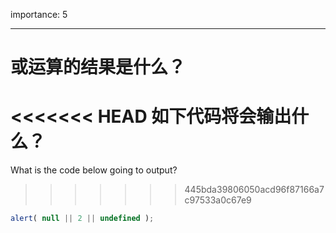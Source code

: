importance: 5

---

# 或运算的结果是什么？

<<<<<<< HEAD
如下代码将会输出什么？
=======
What is the code below going to output?
>>>>>>> 445bda39806050acd96f87166a7c97533a0c67e9

```js
alert( null || 2 || undefined );
```

